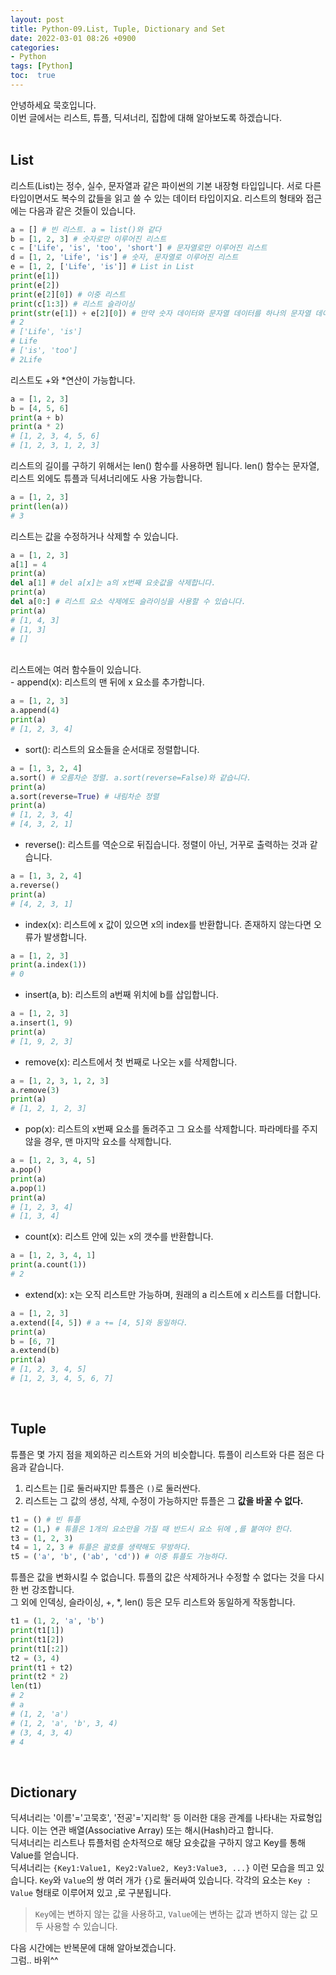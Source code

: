 ```yaml
---
layout: post
title: Python-09.List, Tuple, Dictionary and Set
date: 2022-03-01 08:26 +0900
categories:
- Python
tags: [Python]
toc:  true
---
```


안녕하세요 묵호입니다.<br>
이번 글에서는 리스트, 튜플, 딕셔너리, 집합에 대해 알아보도록 하겠습니다.<br><br>

## List<br>
리스트(List)는 정수, 실수, 문자열과 같은 파이썬의 기본 내장형 타입입니다. 서로 다른 타입이면서도 복수의 값들을 읽고 쓸 수 있는 데이터 타입이지요. 리스트의 형태와 접근에는 다음과 같은 것들이 있습니다.
```python
a = [] # 빈 리스트. a = list()와 같다
b = [1, 2, 3] # 숫자로만 이루어진 리스트
c = ['Life', 'is', 'too', 'short'] # 문자열로만 이루어진 리스트
d = [1, 2, 'Life', 'is'] # 숫자, 문자열로 이루어진 리스트
e = [1, 2, ['Life', 'is']] # List in List
print(e[1])
print(e[2])
print(e[2][0]) # 이중 리스트
print(c[1:3]) # 리스트 슬라이싱
print(str(e[1]) + e[2][0]) # 만약 숫자 데이터와 문자열 데이터를 하나의 문자열 데이터로 합치고 싶다면, 숫자 데이터를 문자열로 형변환 후 합쳐야 합니다.
# 2
# ['Life', 'is']
# Life
# ['is', 'too']
# 2Life
```
리스트도 +와 *연산이 가능합니다.
```python
a = [1, 2, 3]
b = [4, 5, 6]
print(a + b)
print(a * 2)
# [1, 2, 3, 4, 5, 6]
# [1, 2, 3, 1, 2, 3]
```
리스트의 길이를 구하기 위해서는 len() 함수를 사용하면 됩니다. len() 함수는 문자열, 리스트 외에도 튜플과 딕셔너리에도 사용 가능합니다.
```python
a = [1, 2, 3]
print(len(a))
# 3
```
리스트는 값을 수정하거나 삭제할 수 있습니다.
```python
a = [1, 2, 3]
a[1] = 4
print(a)
del a[1] # del a[x]는 a의 x번째 요솟값을 삭제합니다.
print(a)
del a[0:] # 리스트 요소 삭제에도 슬라이싱을 사용할 수 있습니다.
print(a)
# [1, 4, 3]
# [1, 3]
# []
```
<br>
리스트에는 여러 함수들이 있습니다.<br>
- append(x): 리스트의 맨 뒤에 x 요소를 추가합니다.

```python
a = [1, 2, 3]
a.append(4)
print(a)
# [1, 2, 3, 4]
```
- sort(): 리스트의 요소들을 순서대로 정렬합니다.
```python
a = [1, 3, 2, 4]
a.sort() # 오름차순 정렬. a.sort(reverse=False)와 같습니다.
print(a)
a.sort(reverse=True) # 내림차순 정렬
print(a)
# [1, 2, 3, 4]
# [4, 3, 2, 1]
```
- reverse(): 리스트를 역순으로 뒤집습니다. 정렬이 아닌, 거꾸로 출력하는 것과 같습니다.
```python
a = [1, 3, 2, 4]
a.reverse()
print(a)
# [4, 2, 3, 1]
```
- index(x): 리스트에 x 값이 있으면 x의 index를 반환합니다. 존재하지 않는다면 오류가 발생합니다.
```python
a = [1, 2, 3]
print(a.index(1))
# 0
```
- insert(a, b): 리스트의 a번째 위치에 b를 삽입합니다.
```python
a = [1, 2, 3]
a.insert(1, 9)
print(a)
# [1, 9, 2, 3]
```
- remove(x): 리스트에서 첫 번째로 나오는 x를 삭제합니다.
```python
a = [1, 2, 3, 1, 2, 3]
a.remove(3)
print(a)
# [1, 2, 1, 2, 3]
```
- pop(x): 리스트의 x번째 요소를 돌려주고 그 요소를 삭제합니다. 파라메타를 주지 않을 경우, 맨 마지막 요소를 삭제합니다.
```python
a = [1, 2, 3, 4, 5]
a.pop()
print(a)
a.pop(1)
print(a)
# [1, 2, 3, 4]
# [1, 3, 4]
```
- count(x): 리스트 안에 있는 x의 갯수를 반환합니다.
```python
a = [1, 2, 3, 4, 1]
print(a.count(1))
# 2
```
- extend(x): x는 오직 리스트만 가능하며, 원래의 a 리스트에 x 리스트를 더합니다.
```python
a = [1, 2, 3]
a.extend([4, 5]) # a += [4, 5]와 동일하다.
print(a)
b = [6, 7]
a.extend(b)
print(a)
# [1, 2, 3, 4, 5]
# [1, 2, 3, 4, 5, 6, 7]
```
<br>

## Tuple<br>
튜플은 몇 가지 점을 제외하곤 리스트와 거의 비슷합니다. 튜플이 리스트와 다른 점은 다음과 같습니다.
1. 리스트는 []로 둘러싸지만 튜플은 ``()``로 둘러싼다.
2. 리스트는 그 값의 생성, 삭제, 수정이 가능하지만 튜플은 그 **값을 바꿀 수 없다.**<br>
```python
t1 = () # 빈 튜플
t2 = (1,) # 튜플은 1개의 요소만을 가질 때 반드시 요소 뒤에 ,를 붙여야 한다.
t3 = (1, 2, 3)
t4 = 1, 2, 3 # 튜플은 괄호를 생략해도 무방하다.
t5 = ('a', 'b', ('ab', 'cd')) # 이중 튜플도 가능하다.
```
튜플은 값을 변화시킬 수 없습니다. 튜플의 값은 삭제하거나 수정할 수 없다는 것을 다시 한 번 강조합니다.<br>
그 외에 인덱싱, 슬라이싱, +, *, len() 등은 모두 리스트와 동일하게 작동합니다.
```python
t1 = (1, 2, 'a', 'b')
print(t1[1])
print(t1[2])
print(t1[:2])
t2 = (3, 4)
print(t1 + t2)
print(t2 * 2)
len(t1)
# 2
# a
# (1, 2, 'a')
# (1, 2, 'a', 'b', 3, 4)
# (3, 4, 3, 4)
# 4
```
<br>

## Dictionary<br>
딕셔너리는 '이름'='고묵호', '전공'='지리학' 등 이러한 대응 관계를 나타내는 자료형입니다. 이는 연관 배열(Associative Array) 또는 해시(Hash)라고 합니다.<br>
딕셔너리는 리스트나 튜플처럼 순차적으로 해당 요솟값을 구하지 않고 Key를 통해 Value를 얻습니다.<br>
딕셔너리는 ``{Key1:Value1, Key2:Value2, Key3:Value3, ...}`` 이런 모습을 띄고 있습니다. ``Key``와 ``Value``의 쌍 여러 개가 ``{}``로 둘러싸여 있습니다. 각각의 요소는 ``Key : Value`` 형태로 이루어져 있고 ,로 구분됩니다.<br>

> ``Key``에는 변하지 않는 값을 사용하고, ``Value``에는 변하는 값과 변하지 않는 값 모두 사용할 수 있습니다.



다음 시간에는 반복문에 대해 알아보겠습니다.<br>
그럼.. 바위^^<br>